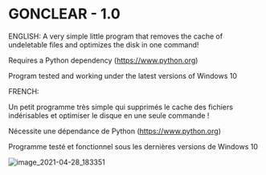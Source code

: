 # GONCLEAR - 1.0

ENGLISH:
A very simple little program that removes the cache of undeletable files and optimizes the disk in one command! 

Requires a Python dependency (https://www.python.org)

Program tested and working under the latest versions of Windows 10

FRENCH:

Un petit programme très simple qui supprimés le cache des fichiers indérisables et optimiser le disque en une seule commande ! 

Nécessite une dépendance de Python (https://www.python.org)

Programme testé et fonctionnel sous les dernières versions de Windows 10

![image_2021-04-28_183351](https://user-images.githubusercontent.com/24825008/116439853-47c6e800-a850-11eb-89d9-9efd9ce29b4b.png)
